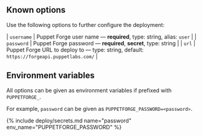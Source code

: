 ## Known options

Use the following options to further configure the deployment:

| `username` | Puppet Forge user name &mdash; **required**, type: string, alias: `user` |
| `password` | Puppet Forge password &mdash; **required**, **secret**, type: string |
| `url` | Puppet Forge URL to deploy to &mdash; type: string, default: `https://forgeapi.puppetlabs.com/` |

## Environment variables

All options can be given as environment variables if prefixed with `PUPPETFORGE_`.

For example, `password` can be given as `PUPPETFORGE_PASSWORD=<password>`.

{% include deploy/secrets.md name="password" env_name="PUPPETFORGE_PASSWORD" %}